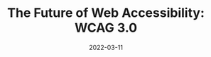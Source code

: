 ---
date: 2022-03-11
draft: true
publisher: forbes
tags:
  - accessibility
  - wcag
  - meta
target_url: https://www.forbes.com/sites/forbesbusinesscouncil/2022/03/11/the-future-of-web-accessibility-wcag-30/
title: "The Future of Web Accessibility: WCAG 3.0"
---